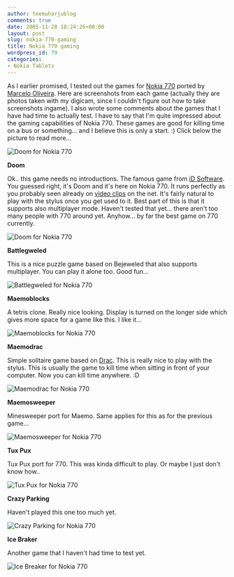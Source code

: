 ```yaml
---
author: teemuharjublog
comments: true
date: 2005-11-28 18:24:26+00:00
layout: post
slug: nokia-770-gaming
title: Nokia 770 gaming
wordpress_id: 79
categories:
- Nokia Tablets
---
```


As I earlier promised, I tested out the games for [Nokia 770](http://www.nokia.com/770) ported by [Marcelo Oliveira](http://www.marceloeduardo.com/blog/). Here are screenshots from each game (actually they are photos taken with my digicam, since I couldn't figure out how to take screenshots ingame). I also wrote some comments about the games that I have had time to actually test. I have to say that I'm quite impressed about the gaming capabilities of Nokia 770. These games are good for killing time on a bus or something... and I believe this is only a start. :) Click below the picture to read more...

![Doom for Nokia 770](/wp-content/770_doom.jpg)

<!-- more -->

**Doom**

Ok.. this game needs no introductions. The famous game from [iD Software](http://www.idsoftware.com/). You guessed right, it's Doom and it's here on Nokia 770. It runs perfectly as you probably seen already on [video clips](http://www.internettablettalk.com/content/view/79/2/) on the net. It's fairly natural to play with the stylus once you get used to it. Best part of this is that it supports also multiplayer mode. Haven't tested that yet... there aren't too many people with 770 around yet. Anyhow... by far the best game on 770 currently.

![Doom for Nokia 770](/wp-content/770_doom.jpg)

**Battlegweled**

This is a nice puzzle game based on Bejeweled that also supports multiplayer. You can play it alone too. Good fun...

![Battlegweled for Nokia 770](/wp-content/770_battlegweled.jpg)

**Maemoblocks**

A tetris clone. Really nice looking. Display is turned on the longer side which gives more space for a game like this. I like it...

![Maemoblocks for Nokia 770](/wp-content/770_maemoblocks.jpg)

**Maemodrac**

Simple solitaire game based on [Drac](http://drac-cardlib.sourceforge.net/). This is really nice to play with the stylus. This is usually the game to kill time when sitting in front of your computer. Now you can kill time anywhere. :D

![Maemodrac for Nokia 770](/wp-content/770_maemodrac.jpg)

**Maemosweeper**

Minesweeper port for Maemo. Same applies for this as for the previous game...

![Maemosweeper for Nokia 770](/wp-content/770_maemosweeper.jpg)

**Tux Pux**

Tux Pux port for 770. This was kinda difficult to play. Or maybe I just don't know how..

![Tux Pux for Nokia 770](/wp-content/770_tux_pux.jpg)

**Crazy Parking**

Haven't played this one too much yet.

![Crazy Parking for Nokia 770](/wp-content/770_crazy_parking.jpg)

**Ice Braker**

Another game that I haven't had time to test yet.

![Ice Breaker for Nokia 770](/wp-content/770_ice_breaker.jpg)
